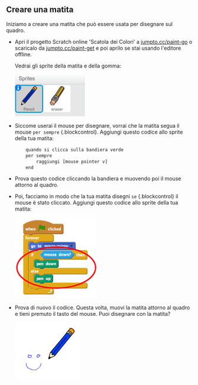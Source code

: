 ## Creare una matita

Iniziamo a creare una matita che può essere usata per disegnare sul quadro.

+ Apri il progetto Scratch online 'Scatola dei Colori' a <a href="http://jumpto.cc/paint-go" target="_blank">jumpto.cc/paint-go</a> o scaricalo da <a href="http://jumpto.cc/paint-get" target="_blank">jumpto.cc/paint-get</a> e poi aprilo se stai usando l'editore offline.

	Vedrai gli sprite della matita e della gomma:

	![screenshot](images/paint-starter.png)

+ Siccome userai il mouse per disegnare, vorrai che la matita segua il mouse `per sempre` {.blockcontrol}. Aggiungi questo codice allo sprite della tua matita:

	```blocks
		quando si clicca sulla bandiera verde
		per sempre
  			raggiungi [mouse pointer v]
		end
	```

+ Prova questo codice cliccando la bandiera e muovendo poi il mouse attorno al quadro.

+ Poi, facciamo in modo che la tua matita disegni `se` {.blockcontrol} il mouse è stato cliccato. Aggiungi questo codice allo sprite della tua matita:

	![screenshot](images/paint-pencil-draw-code.png)

+ Prova di nuovo il codice. Questa volta, muovi la matita attorno al quadro e tieni premuto il tasto del mouse. Puoi disegnare con la matita?

	![screenshot](images/paint-draw.png)



